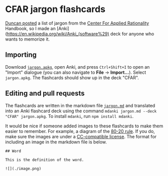# CFAR jargon flashcards

[Duncan posted](https://www.lesswrong.com/posts/fbv9FWss6ScDMJiAx/appendix-jargon-dictionary) a list of jargon from the [Center For Applied Rationality](https://en.wikipedia.org/wiki/Center_for_Applied_Rationality) Handbook, so I made an [Anki](https://en.wikipedia.org/wiki/Anki_(software%29) deck for anyone who wants to memorize it.

## Importing

Download [`jargon.apkg`](./jargon.apkg), open Anki, and press `Ctrl+Shift+I` to open an "Import" dialogue (you can also navigate to **File** → **Import...**). Select `jargon.apkg`. The flashcards should show up in the deck "CFAR".

## Editing and pull requests

The flashcards are written in the markdown file [`jargon.md`](./jargon.md) and translated into an Anki flashcard deck using the command `mdanki jargon.md --deck "CFAR" jargon.apkg`. To install `mdanki`, run `npm install mdanki`.

It would be nice if someone added images to these flashcards to make them easier to remember. For example, a diagram of the [80-20 rule](https://en.wikipedia.org/wiki/Pareto_principle). If you do, make sure the images are under a [CC-compatible license](https://en.wikipedia.org/wiki/Creative_Commons_license). The format for including an image in the markdown file is below.

```
## Word

This is the definition of the word.

![](./image.png)
```

